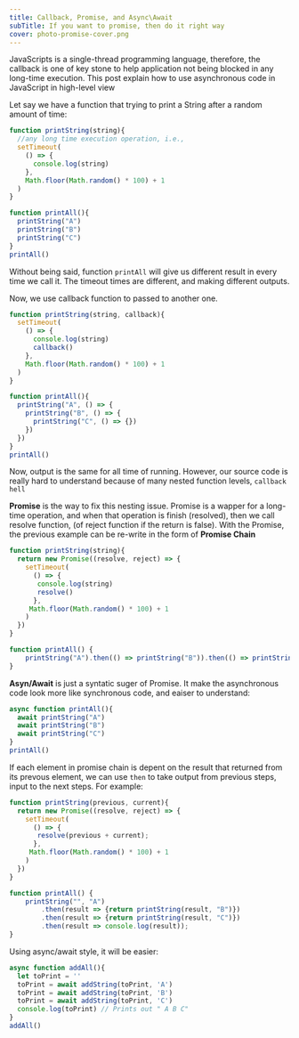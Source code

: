 ```yaml
---
title: Callback, Promise, and Async\Await
subTitle: If you want to promise, then do it right way
cover: photo-promise-cover.png
---
```


JavaScripts is a single-thread programming language, therefore, the callback is one of key stone to help application not being blocked in any long-time execution. This post explain how to use asynchronous code in JavaScript in high-level view

Let say we have a function that trying to print a String after a random amount of time:

```js
function printString(string){
  //any long time execution operation, i.e.,
  setTimeout(
    () => {
      console.log(string)
    }, 
    Math.floor(Math.random() * 100) + 1
  )
}

function printAll(){
  printString("A")
  printString("B")
  printString("C")
}
printAll()
```

Without being said, function `printAll` will give us different result in every time we call it. The timeout times are different, and making different outputs.

Now, we use callback function to passed to another one. 

```js
function printString(string, callback){
  setTimeout(
    () => {
      console.log(string)
      callback()
    }, 
    Math.floor(Math.random() * 100) + 1
  )
}

function printAll(){
  printString("A", () => {
    printString("B", () => {
      printString("C", () => {})
    })
  })
}
printAll()
```

Now, output is the same for all time of running. However, our source code is really hard to understand because of many nested function levels, `callback hell`

**Promise** is the way to fix this nesting issue. Promise is a wapper for a long-time operation, and when that operation is finish (resolved), then we call resolve function, (of reject function if the return is false). With the Promise, the previous example can be re-write in the form of **Promise Chain**

```js
function printString(string){
  return new Promise((resolve, reject) => {	  
    setTimeout(
      () => {
       console.log(string)
       resolve()
      }, 
     Math.floor(Math.random() * 100) + 1
    )
  })
}

function printAll() {
	printString("A").then(() => printString("B")).then(() => printString("C"));
}
```

**Asyn/Await** is just a syntatic suger of Promise. It make the asynchronous code look more like synchronous code, and eaiser to understand:

```js
async function printAll(){
  await printString("A")
  await printString("B")
  await printString("C")
}
printAll()
```

If each element in promise chain is depent on the result that returned from its prevous element, we can use `then` to take output from previous steps, input to the next steps. For example:

```js
function printString(previous, current){
  return new Promise((resolve, reject) => {	  
    setTimeout(
      () => {
       resolve(previous + current);
      }, 
     Math.floor(Math.random() * 100) + 1
    )
  })
}

function printAll() {
	printString("", "A")
		.then(result => {return printString(result, "B")})
		.then(result => {return printString(result, "C")})
		.then(result => console.log(result));
}

```

Using async/await style, it will be easier:

```js
async function addAll(){
  let toPrint = ''
  toPrint = await addString(toPrint, 'A')
  toPrint = await addString(toPrint, 'B')
  toPrint = await addString(toPrint, 'C')
  console.log(toPrint) // Prints out " A B C"
}
addAll()
```